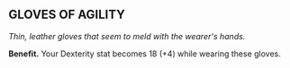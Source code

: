 ## GLOVES OF AGILITY

_Thin, leather gloves that seem to meld with the wearer's hands._

**Benefit.** Your Dexterity stat becomes 18 (+4) while wearing these gloves.

